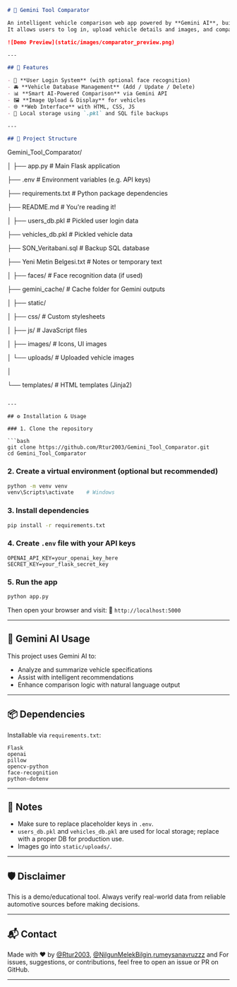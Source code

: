 ```markdown
# 🚗 Gemini Tool Comparator

An intelligent vehicle comparison web app powered by **Gemini AI**, built with **Python** and **Flask**.  
It allows users to log in, upload vehicle details and images, and compare cars side-by-side using AI-enhanced analysis.

![Demo Preview](static/images/comparator_preview.png)

---

## 🔧 Features

- 🔐 **User Login System** (with optional face recognition)
- 🚘 **Vehicle Database Management** (Add / Update / Delete)
- 📊 **Smart AI-Powered Comparison** via Gemini API
- 🖼️ **Image Upload & Display** for vehicles
- 🌐 **Web Interface** with HTML, CSS, JS
- 💾 Local storage using `.pkl` and SQL file backups

---

## 📁 Project Structure

```

Gemini\_Tool\_Comparator/

│
├── app.py                  # Main Flask application

├── .env                    # Environment variables (e.g. API keys)

├── requirements.txt        # Python package dependencies

├── README.md               # You're reading it!

│
├── users\_db.pkl            # Pickled user login data

├── vehicles\_db.pkl         # Pickled vehicle data

├── SON\_Veritabani.sql      # Backup SQL database

├── Yeni Metin Belgesi.txt  # Notes or temporary text

│
├── faces/                  # Face recognition data (if used)

├── gemini\_cache/           # Cache folder for Gemini outputs

│
├── static/

│   ├── css/                # Custom stylesheets

│   ├── js/                 # JavaScript files

│   ├── images/             # Icons, UI images

│   └── uploads/            # Uploaded vehicle images

│

└── templates/              # HTML templates (Jinja2)


````

---

## ⚙️ Installation & Usage

### 1. Clone the repository

```bash
git clone https://github.com/Rtur2003/Gemini_Tool_Comparator.git
cd Gemini_Tool_Comparator
````

### 2. Create a virtual environment (optional but recommended)

```bash
python -m venv venv
venv\Scripts\activate    # Windows
```

### 3. Install dependencies

```bash
pip install -r requirements.txt
```

### 4. Create `.env` file with your API keys

```env
OPENAI_API_KEY=your_openai_key_here
SECRET_KEY=your_flask_secret_key
```

### 5. Run the app

```bash
python app.py
```

Then open your browser and visit:
📍 `http://localhost:5000`

---

## 🤖 Gemini AI Usage

This project uses Gemini AI to:

* Analyze and summarize vehicle specifications
* Assist with intelligent recommendations
* Enhance comparison logic with natural language output

---

## 📦 Dependencies

Installable via `requirements.txt`:

```
Flask
openai
pillow
opencv-python
face-recognition
python-dotenv
```

---

## 📌 Notes

* Make sure to replace placeholder keys in `.env`.
* `users_db.pkl` and `vehicles_db.pkl` are used for local storage; replace with a proper DB for production use.
* Images go into `static/uploads/`.

---

## 🛡️ Disclaimer

This is a demo/educational tool. Always verify real-world data from reliable automotive sources before making decisions.

---

## 📬 Contact

Made with ❤️ by [@Rtur2003](https://github.com/Rtur2003), [@NilgunMelekBilgin](https://github.com/NilgunMelekBilgin),[rumeysanavruzzz](https://github.com/rumeysanavruzzz) and []()
For issues, suggestions, or contributions, feel free to open an issue or PR on GitHub.

---
